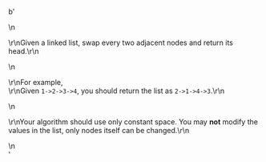 b'<div class="question-description">\n<p><p>\r\nGiven a linked list, swap every two adjacent nodes and return its head.\r\n</p>\n<p>\r\nFor example,<br/>\r\nGiven <code>1-&gt;2-&gt;3-&gt;4</code>, you should return the list as <code>2-&gt;1-&gt;4-&gt;3</code>.\r\n</p>\n<p>\r\nYour algorithm should use only constant space. You may <b>not</b> modify the values in the list, only nodes itself can be changed.\r\n</p></p>\n</div>'